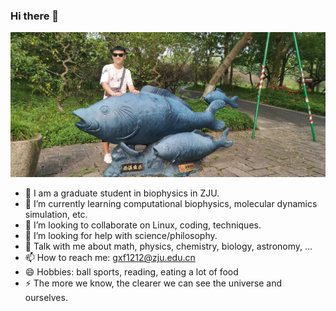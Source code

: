 ### Hi there 👋

![](touching-fish.jpg)

- 🔭 I am a graduate student in biophysics in ZJU.
- 🌱 I’m currently learning computational biophysics, molecular dynamics simulation, etc.
- 👯 I’m looking to collaborate on Linux, coding, techniques.
- 🤔 I’m looking for help with science/philosophy.
- 💬 Talk with me about math, physics, chemistry, biology, astronomy, ...
- 📫 How to reach me: gxf1212@zju.edu.cn
- 😄 Hobbies: ball sports, reading, eating a lot of food
- ⚡ The more we know, the clearer we can see the universe and ourselves.


